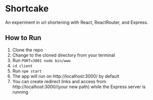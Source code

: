 # Shortcake

An experiment in url shortening with React, ReactRouter, and Express.

## How to Run

1. Clone the repo
2. Change to the cloned directory from your terminal
3. Run ```PORT=3001 node bin/www```
4. ```cd client```
4. Run ```npm start```
5. The app will run on http://localhost:3000/ by default
6. You can create redirect links and access from http://localhost:3000/(your new path) while the Express server is running
